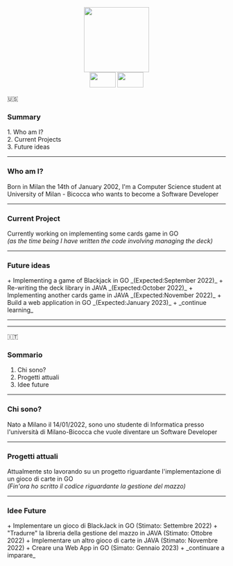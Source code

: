 <div id="header" align="center">
  <img src="https://media.giphy.com/media/MY6MpD4YDuigatKNGh/giphy.gif" width="150"/> <br/>
  <img src="https://img.shields.io/badge/java-%23ED8B00.svg?style=for-the-badge&logo=java&logoColor=white" width="60" height="35"/>
  <img src="https://img.shields.io/badge/go-%2300ADD8.svg?style=for-the-badge&logo=go&logoColor=white" width="60" height="35"/>
</div>


🇺🇸
<h3>Summary</h3>
 1. Who am I? <br/>
 2. Current Projects <br/>
 3. Future ideas

<hr>

<div id="who-am-i">
    <h3>Who am I?</h3>
    <p>Born in Milan the 14th of January 2002, I'm a Computer Science student at University of Milan - Bicocca who wants to become a Software Developer</p>
</div>

<hr>

<div id="current-project">
    <h3>Current Project</h3>
    <p>Currently working on implementing some cards game in GO <br/><i>(as the time being I have written the code involving managing the deck)</i></p>
</div>

<hr>

<h3>Future ideas</h3>
+ Implementing a game of Blackjack in GO _(Expected:September 2022)_
+ Re-writing the deck library in JAVA _(Expected:October 2022)_
+ Implementing another cards game in JAVA _(Expected:November 2022)_
+ Build a web application in GO _(Expected:January 2023)_
+ _continue learning_

<hr>
<hr>

🇮🇹
<h3>Sommario</h3>

1. Chi sono?
2. Progetti attuali
3. Idee future

<hr>

<h3>Chi sono?</h3>
Nato a Milano il 14/01/2022, sono uno studente di Informatica presso l'università di Milano-Bicocca che vuole diventare un Software Developer

<hr>

<h3> Progetti attuali </h3>
Attualmente sto lavorando su un progetto riguardante l'implementazione di un gioco di carte in GO <br/>
<i>(Fin'ora ho scritto il codice riguardante la gestione del mazzo)</i>

<hr>

<h3> Idee Future </h3>
+ Implementare un gioco di BlackJack in GO (Stimato: Settembre 2022)
+ "Tradurre" la libreria della gestione del mazzo in JAVA (Stimato: Ottobre 2022)
+ Implementare un altro gioco di carte in JAVA (Stimato: Novembre 2022)
+ Creare una Web App in GO (Simato: Gennaio 2023)
+ _continuare a imparare_




